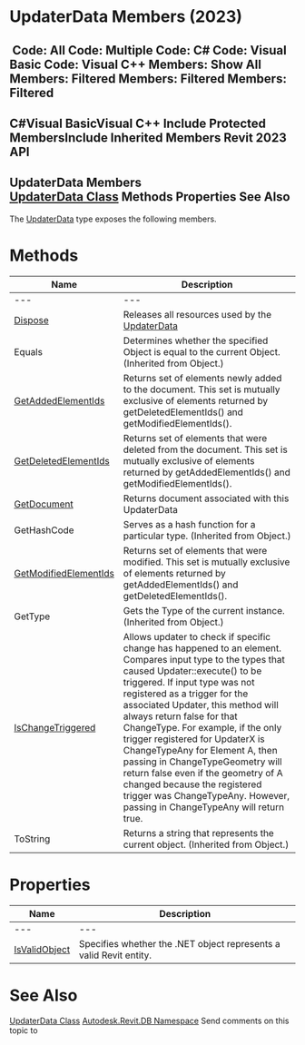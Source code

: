 # UpdaterData Members (2023)

﻿
 Code: All Code: Multiple Code: C# Code: Visual Basic Code: Visual C++  Members: Show All Members: Filtered Members: Filtered Members: Filtered   
---  
C#Visual BasicVisual C++
Include Protected MembersInclude Inherited Members
Revit 2023 API  
---  
UpdaterData Members  
[UpdaterData Class](58751d04-6f56-0346-e7ba-f21e61a459be.md "UpdaterData Class") Methods Properties See Also  
---  
The [UpdaterData](58751d04-6f56-0346-e7ba-f21e61a459be.md "UpdaterData Class") type exposes the following members.
# Methods
| Name | Description |
| --- | --- |
| --- | --- | --- |
| [Dispose](6ad46f9b-e128-d03a-c017-d5ed70d4438a.md "Dispose Method") | Releases all resources used by the [UpdaterData](58751d04-6f56-0346-e7ba-f21e61a459be.md "UpdaterData Class") |
| Equals | Determines whether the specified Object is equal to the current Object. (Inherited from Object.) |
| [GetAddedElementIds](b9676f82-ebc4-79f8-160e-4d3c4c1823a2.md "GetAddedElementIds Method") | Returns set of elements newly added to the document. This set is mutually exclusive of elements returned by getDeletedElementIds() and getModifiedElementIds(). |
| [GetDeletedElementIds](d19575f3-a6cb-c532-78a2-2b513378af4a.md "GetDeletedElementIds Method") | Returns set of elements that were deleted from the document. This set is mutually exclusive of elements returned by getAddedElementIds() and getModifiedElementIds(). |
| [GetDocument](cb58fbb1-e923-b2f3-8b74-9aac45ad2d0f.md "GetDocument Method") | Returns document associated with this UpdaterData |
| GetHashCode | Serves as a hash function for a particular type.  (Inherited from Object.) |
| [GetModifiedElementIds](f06a0804-5756-47e7-3dc3-bcc828e5adaf.md "GetModifiedElementIds Method") | Returns set of elements that were modified. This set is mutually exclusive of elements returned by getAddedElementIds() and getDeletedElementIds(). |
| GetType | Gets the Type of the current instance. (Inherited from Object.) |
| [IsChangeTriggered](c5dcda11-ce70-52d3-f415-60dc4c2d88a2.md "IsChangeTriggered Method") | Allows updater to check if specific change has happened to an element. Compares input type to the types that caused Updater::execute() to be triggered. If input type was not registered as a trigger for the associated Updater, this method will always return false for that ChangeType. For example, if the only trigger registered for UpdaterX is ChangeTypeAny for Element A, then passing in ChangeTypeGeometry will return false even if the geometry of A changed because the registered trigger was ChangeTypeAny. However, passing in ChangeTypeAny will return true. |
| ToString | Returns a string that represents the current object. (Inherited from Object.) |

# Properties
| Name | Description |
| --- | --- |
| --- | --- | --- |
| [IsValidObject](d31d4b45-19e4-64c0-875b-f0bfd664320b.md "IsValidObject Property") | Specifies whether the .NET object represents a valid Revit entity. |

# See Also
[UpdaterData Class](58751d04-6f56-0346-e7ba-f21e61a459be.md "UpdaterData Class")
[Autodesk.Revit.DB Namespace](87546ba7-461b-c646-cbb1-2cb8f5bff8b2.md "Autodesk.Revit.DB Namespace")
Send comments on this topic to 